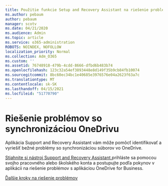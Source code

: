 ```yaml
---
title: Použitie funkcie Setup and Recovery Assistant na riešenie problémov s aplikáciou OneDrive for Business
ms.author: pebaum
author: pebaum
manager: scotv
ms.date: 04/21/2020
ms.audience: Admin
ms.topic: article
ms.service: o365-administration
ROBOTS: NOINDEX, NOFOLLOW
localization_priority: Normal
ms.collection: Adm_O365
ms.custom: ''
ms.assetid: 76748918-479b-4cdd-8666-dfbd6b483b74
ms.openlocfilehash: 123c32a54ef3893448e8d149f35b9cb84fb10074
ms.sourcegitcommit: 8bc60ec34bc1e40685e3976576e04a2623f63a7c
ms.translationtype: MT
ms.contentlocale: sk-SK
ms.lasthandoff: 04/15/2021
ms.locfileid: "51770790"
---
```

# <a name="fix-onedrive-sync-problems"></a>Riešenie problémov so synchronizáciou OneDrivu

Aplikácia Support and Recovery Assistant vám môže pomôcť identifikovať a vyriešiť bežné problémy so synchronizáciou súborov vo OneDrive. 
  
[Stiahnite si nástroj Support and Recovery Assistant,](https://aka.ms/sara)prihláste sa pomocou svojho pracovného alebo školského konta a postupujte podľa pokynov v aplikácii na riešenie problémov s aplikáciou OneDrive for Business. 
  
[Ďalšie kroky na riešenie problémov](https://go.microsoft.com/fwlink/?linkid=872097)
  

